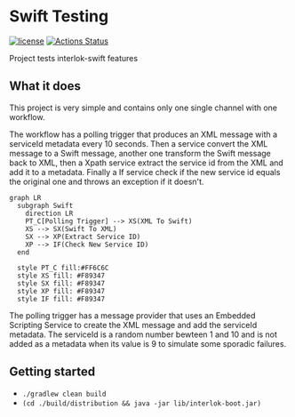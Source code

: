 # Swift Testing

[![license](https://img.shields.io/github/license/interlok-testing/testing_swift.svg)](https://github.com/interlok-testing/testing_swift/blob/develop/LICENSE)
[![Actions Status](https://github.com/interlok-testing/testing_swift/actions/workflows/gradle-build.yml/badge.svg)](https://github.com/interlok-testing/testing_swift/actions/workflows/gradle-build.yml)

Project tests interlok-swift features

## What it does

This project is very simple and contains only one single channel with one workflow.

The workflow has a polling trigger that produces an XML message with a serviceId metadata every 10 seconds.
Then a service convert the XML message to a Swift message, another one transform the Swift message back to XML, then a Xpath service extract the service id from the XML and add it to a metadata.
Finally a If service check if the new service id equals the original one and throws an exception if it doesn't.

```mermaid
graph LR
  subgraph Swift
    direction LR
    PT_C[Polling Trigger] --> XS(XML To Swift)
    XS --> SX(Swift To XML)
    SX --> XP(Extract Service ID)
    XP --> IF(Check New Service ID)
  end

  style PT_C fill:#FF6C6C
  style XS fill: #F89347
  style SX fill: #F89347
  style XP fill: #F89347
  style IF fill: #F89347
```

The polling trigger has a message provider that uses an Embedded Scripting Service to create the XML message and add the serviceId metadata.
The serviceId is a random number bewteen 1 and 10 and is not added as a metadata when its value is 9 to simulate some sporadic failures.

## Getting started

* `./gradlew clean build`
* `(cd ./build/distribution && java -jar lib/interlok-boot.jar)`
